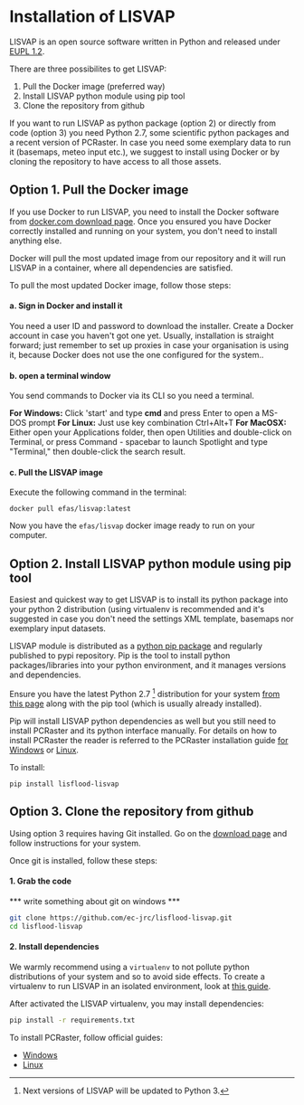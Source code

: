 # Installation of LISVAP

LISVAP is an open source software written in Python and released under [EUPL 1.2](https://joinup.ec.europa.eu/collection/eupl/eupl-text-11-12). 

There are three possibilites to get LISVAP:

1. Pull the Docker image (preferred way)
2. Install LISVAP python module using pip tool
3. Clone the repository from github

If you want to run LISVAP as python package (option 2) or directly from code (option 3) you need Python 2.7, some scientific python packages and a recent version of PCRaster.
In case you need some exemplary data to run it (basemaps, meteo input etc.), we suggest to install using Docker or by cloning the repository to have access to all those assets.


## Option 1. Pull the Docker image

If you use Docker to run LISVAP, you need to install the Docker software from [docker.com download page](https://www.docker.com/get-started). 
Once you ensured you have Docker correctly installed and running on your system, you don't need to install anything else. 

Docker will pull the most updated image from our repository and it will run LISVAP in a container, where all dependencies are satisfied.

To pull the most updated Docker image, follow those steps: 


#### a. Sign in Docker and install it

You need a user ID and password to download the installer. Create a Docker account in case you haven't got one yet. 
Usually, installation is straight forward; just remember to set up proxies in case your organisation is using it, because Docker does not use the one configured for the system..

#### b. open a terminal window

You send commands to Docker via its CLI so you need a terminal.

**For Windows:** Click 'start' and type **cmd** and press Enter to open a MS-DOS prompt
**For Linux:** Just use key combination Ctrl+Alt+T
**For MacOSX:**  Either open your Applications folder, then open Utilities and double-click on Terminal, or press Command - spacebar to launch Spotlight and type "Terminal," then double-click the search result.

#### c. Pull the LISVAP image
Execute the following command in the terminal:

`docker pull efas/lisvap:latest`

Now you have the `efas/lisvap` docker image ready to run on your computer.

## Option 2. Install LISVAP python module using pip tool

Easiest and quickest way to get LISVAP is to install its python package into your python 2 distribution (using virtualenv is recommended
 and it's suggested in case you don't need the settings XML template, basemaps nor exemplary input datasets. 

LISVAP module is distributed as a [python pip package](https://pypi.org/project/lisflood-lisvap/) and regularly published to pypi repository. 
Pip is the tool to install python packages/libraries into your python environment, and it manages versions and dependencies.  

Ensure you have the latest Python 2.7 [^1] distribution for your system [from this page](https://www.python.org/downloads/release/python-2716/) along with the pip tool (which is usually already installed).

Pip will install LISVAP python dependencies as well but you still need to install PCRaster and its python interface manually.
For details on how to install PCRaster the reader is referred to the PCRaster installation guide [for Windows](http://pcraster.geo.uu.nl/quick-start-guide/) 
or [Linux](http://pcraster.geo.uu.nl/getting-started/pcraster-on-linux/).

To install:

`pip install lisflood-lisvap`


## Option 3. Clone the repository from github

Using option 3 requires having Git installed. Go on the [download page](https://git-scm.com/book/en/v2/Getting-Started-Installing-Git) and follow instructions for your system.


Once git is installed, follow these steps:

#### 1. Grab the code

 *** write something about git on windows ***
```bash
git clone https://github.com/ec-jrc/lisflood-lisvap.git
cd lisflood-lisvap
```

#### 2. Install dependencies

We warmly recommend using a `virtualenv` to not pollute python distributions of your system and so to avoid side effects.
To create a virtualenv to run LISVAP in an isolated environment, look at [this guide](https://docs.python-guide.org/dev/virtualenvs/#lower-level-virtualenv). 

After activated the LISVAP virtualenv, you may install dependencies:
 
```bash
pip install -r requirements.txt
```

To install PCRaster, follow official guides:

* [Windows](http://pcraster.geo.uu.nl/quick-start-guide/) 
* [Linux](http://pcraster.geo.uu.nl/getting-started/pcraster-on-linux/)

[^1]: Next versions of LISVAP will be updated to Python 3.
